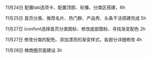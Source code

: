 11月24日 配置tab选项卡、配置顶部、轮播、分类区搭建，6h

11月25日 首页分类、推荐名片、热门群、产品秀、头条干活搭建完成 5h

11月27日 iconfont选择首页分类图标、修改底部图标、寻找渐变配色 2h

11月27日 修改分类的配色、添加漂亮的渐变样式，各部分详细修改 4h

11月28日 微商圈页面建设 3h
